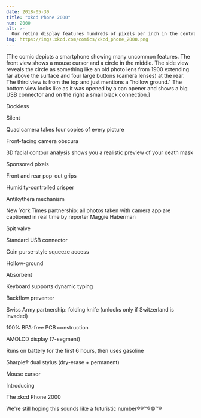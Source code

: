 ```yaml
---
date: 2018-05-30
title: "xkcd Phone 2000"
num: 2000
alt: >-
  Our retina display features hundreds of pixels per inch in the central fovea region.
img: https://imgs.xkcd.com/comics/xkcd_phone_2000.png
---
```

[The comic depicts a smartphone showing many uncommon features. The front view shows a mouse cursor and a circle in the middle. The side view reveals the circle as something like an old photo lens from 1900 extending far above the surface and four large buttons (camera lenses) at the rear. The third view is from the top and just mentions a "hollow ground." The bottom view looks like as it was opened by a can opener and shows a big USB connector and on the right a small black connection.]

Dockless

Silent

Quad camera takes four copies of every picture

Front-facing camera obscura

3D facial contour analysis shows you a realistic preview of your death mask

Sponsored pixels

Front and rear pop-out grips

Humidity-controlled crisper

Antikythera mechanism

New York Times partnership: all photos taken with camera app are captioned in real time by reporter Maggie Haberman

Spit valve

Standard USB connector

Coin purse-style squeeze access

Hollow-ground

Absorbent

Keyboard supports dynamic typing

Backflow preventer

Swiss Army partnership: folding knife (unlocks only if Switzerland is invaded)

100% BPA-free PCB construction

AMOLCD display (7-segment)

Runs on battery for the first 6 hours, then uses gasoline

Sharpie® dual stylus (dry-erase + permanent)

Mouse cursor

Introducing

The xkcd Phone 2000

We're still hoping this sounds like a futuristic number®®™®©™®